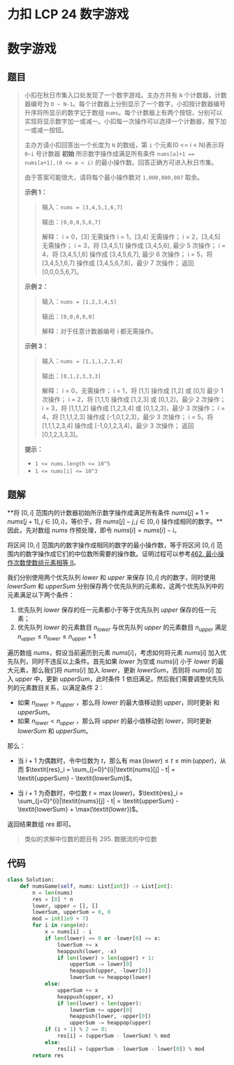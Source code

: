 # 力扣 LCP 24 数字游戏


# 数字游戏

## 题目

> 小扣在秋日市集入口处发现了一个数字游戏。主办方共有 `N` 个计数器，计数器编号为 `0 ~ N-1`。每个计数器上分别显示了一个数字，小扣按计数器编号升序将所显示的数字记于数组 `nums`。每个计数器上有两个按钮，分别可以实现将显示数字加一或减一。小扣每一次操作可以选择一个计数器，按下加一或减一按钮。
>
> 主办方请小扣回答出一个长度为 `N` 的数组，第 `i` 个元素(0 <= i < N)表示将 `0~i` 号计数器 **初始** 所示数字操作成满足所有条件 `nums[a]+1 == nums[a+1],(0 <= a < i)` 的最小操作数。回答正确方可进入秋日市集。
>
> 由于答案可能很大，请将每个最小操作数对 `1,000,000,007` 取余。
>
> **示例 1：**
>
> > 输入：`nums = [3,4,5,1,6,7]`
> >
> > 输出：`[0,0,0,5,6,7]`
> >
> > 解释： i = 0，[3] 无需操作 i = 1，[3,4] 无需操作； i = 2，[3,4,5] 无需操作； i = 3，将 [3,4,5,1] 操作成 [3,4,5,6], 最少 5 次操作； i = 4，将 [3,4,5,1,6] 操作成 [3,4,5,6,7], 最少 6 次操作； i = 5，将 [3,4,5,1,6,7] 操作成 [3,4,5,6,7,8]，最少 7 次操作； 返回 [0,0,0,5,6,7]。
>
> **示例 2：**
>
> > 输入：`nums = [1,2,3,4,5]`
> >
> > 输出：`[0,0,0,0,0]`
> >
> > 解释：对于任意计数器编号 i 都无需操作。
>
> **示例 3：**
>
> > 输入：`nums = [1,1,1,2,3,4]`
> >
> > 输出：`[0,1,2,3,3,3]`
> >
> > 解释： i = 0，无需操作； i = 1，将 [1,1] 操作成 [1,2] 或 [0,1] 最少 1 次操作； i = 2，将 [1,1,1] 操作成 [1,2,3] 或 [0,1,2]，最少 2 次操作； i = 3，将 [1,1,1,2] 操作成 [1,2,3,4] 或 [0,1,2,3]，最少 3 次操作； i = 4，将 [1,1,1,2,3] 操作成 [-1,0,1,2,3]，最少 3 次操作； i = 5，将 [1,1,1,2,3,4] 操作成 [-1,0,1,2,3,4]，最少 3 次操作； 返回 [0,1,2,3,3,3]。
>
> **提示：**
>
> - `1 <= nums.length <= 10^5`
> - `1 <= nums[i] <= 10^3`

## 题解

**将 $[0, i]$ 范围内的计数器初始所示数字操作成满足所有条件  $\textit{nums}[j] + 1 = \textit{nums}[j + 1], j \in [0, i)$，等价于，将 $\textit{nums}[j] - j, j \in [0, i)$ 操作成相同的数字。**因此，先对数组 $\textit{nums}$ 作预处理，即令 $\textit{nums}[i] = \textit{nums}[i] - i$。

将区间 $[0, i]$ 范围内的数字操作成相同的数字的最小操作数，等于将区间 $[0,i]$ 范围内的数字操作成它们的中位数所需要的操作数。证明过程可以参考[462. 最小操作次数使数组元素相等 II](https://leetcode.cn/problems/minimum-moves-to-equal-array-elements-ii/solutions/1501230/zui-shao-yi-dong-ci-shu-shi-shu-zu-yuan-xt3r2/)。

我们分别使用两个优先队列 $\textit{lower}$ 和 $\textit{upper}$ 来保存 $[0,i]$ 内的数字，同时使用 $\textit{lowerSum}$ 和 $\textit{upperSum}$ 分别保存两个优先队列的元素和，这两个优先队列中的元素满足以下两个条件：

1. 优先队列 $\textit{lower}$ 保存的任一元素都小于等于优先队列 $\textit{upper}$ 保存的任一元素；
2. 优先队列 $\textit{lower}$ 的元素数目 $n_\textit{lower}$  与优先队列 $\textit{upper}$ 的元素数目 $n_\textit{upper}$  满足 $n_\textit{upper} \le n_\textit{lower} \le n_\textit{upper} + 1$

遍历数组 $\textit{nums}$，假设当前遍历到元素 $\textit{nums}[i]$，考虑如何将元素 $\textit{nums}[i]$ 加入优先队列，同时不违反以上条件。首先如果 $\textit{lower}$ 为空或 $\textit{nums}[i]$ 小于 $\textit{lower}$ 的最大元素，那么我们将 $\textit{nums}[i]$ 加入 $\textit{lower}$，更新 $\textit{lowerSum}$，否则将 $\textit{nums}[i]$ 加入 $\textit{upper}$ 中，更新 $\textit{upperSum}$，此时条件 $1$ 依旧满足。然后我们需要调整优先队列的元素数目关系，以满足条件 $2$：

- 如果 $n_\textit{lower} \gt n_\textit{upper}$ ，那么将 $\textit{lower}$ 的最大值移动到 $\textit{upper}$，同时更新  和 $\textit{upperSum}$。
- 如果 $n_\textit{lower} \lt n_\textit{upper}$ ，那么将 $\textit{upper}$ 的最小值移动到 $\textit{lower}$，同时更新 $\textit{lowerSum}$ 和 $\textit{upperSum}$。

那么：

- 当 $i+1$ 为偶数时，令中位数为 $t$，那么有 $\max(\textit{lower}) \le t \le \min(\textit{upper})$，从而 $\textit{res}_i = \sum_{j=0}^{i}|\textit{nums}[j] - t| = \textit{upperSum} - \textit{lowerSum}$。

- 当 $i+1$ 为奇数时，中位数 $t = \max(\textit{lower})$，$\textit{res}_i = \sum_{j=0}^{i}|\textit{nums}[j] - t| = \textit{upperSum} - \textit{lowerSum} + \max(\textit{lower})$。

返回结果数组 $\textit{res}$ 即可。

> 类似的求解中位数的题目有 295. 数据流的中位数

## 代码

```python
class Solution:
    def numsGame(self, nums: List[int]) -> List[int]:
        n = len(nums)
        res = [0] * n
        lower, upper = [], []
        lowerSum, upperSum = 0, 0
        mod = int(1e9 + 7)
        for i in range(n):
            x = nums[i] - i
            if len(lower) == 0 or -lower[0] >= x:
                lowerSum += x
                heappush(lower, -x)
                if len(lower) > len(upper) + 1:
                    upperSum -= lower[0]
                    heappush(upper, -lower[0])
                    lowerSum += heappop(lower)
            else:
                upperSum += x
                heappush(upper, x)
                if len(lower) < len(upper):
                    lowerSum += upper[0]
                    heappush(lower, -upper[0])
                    upperSum -= heappop(upper)
            if (i + 1) % 2 == 0:
                res[i] = (upperSum - lowerSum) % mod
            else:
                res[i] = (upperSum - lowerSum - lower[0]) % mod
        return res
```


